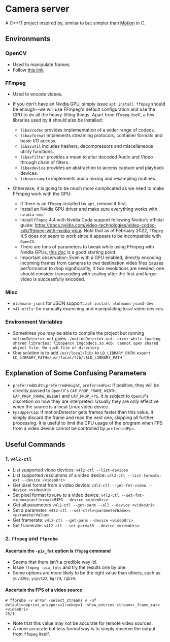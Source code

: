 # Camera server

A C++11 project inspired by, similar to but simpler than [Motion](https://github.com/Motion-Project/motion) in C.

## Environments

### OpenCV

* Used to manipulate frames.
* Follow [this link](https://github.com/alex-lt-kong/q-rtsp-viewer)

### FFmpeg

* Used to encode videos.
* If you don't have an Nvidia GPU, simply issue `apt install ffmpeg` should be enough--we will use FFmpeg's default
configuration and use the CPU to do all the heavy-lifting things. Apart from `FFmpeg` itself,
a few libraries used by it should also be installed: 
  * `libavcodec` provides implementation of a wider range of codecs.
  * `libavformat` implements streaming protocols, container formats and basic I/O access.
  * `libavutil` includes hashers, decompressors and miscellaneous utility functions.
  * `libavfilter` provides a mean to alter decoded Audio and Video through chain of filters.
  * `libavdevice` provides an abstraction to access capture and playback devices.
  * `libswresample` implements audio mixing and resampling routines.
  

* Otherwise, it is going to be much more complicated as we need to make FFmpeg work with the GPU:
  * If there is an `FFmpeg` installed by `apt`, remove it first.
  * Install an Nvidia GPU driver and make sure everything works with `nvidia-smi`.
  * Install `FFmpeg` 4.4 with Nvidia Cuda support following Nvidia's official guide:
  https://docs.nvidia.com/video-technologies/video-codec-sdk/ffmpeg-with-nvidia-gpu/. Note that as of February 2022,
  `FFmpeg` 4.5 does not seem to work since it appears to be incompatible with `OpenCV`.
  * There are tons of parameters to tweak while using FFmpeg with Nvidia GPUs, [this doc](https://docs.nvidia.com/video-technologies/video-codec-sdk/ffmpeg-with-nvidia-gpu/) is a good starting point.
  * Important observation: Even with a GPU enabled, directly encoding incoming frames from cameras to
  two destination video files causes performance to drop significantly, if two resolutions are needed,
  one should consider transcoding with scaling after the first and larger video is successfully encoded.

### Misc

* `nlohmann-json3` for JSON support: `apt install nlohmann-json3-dev`
* `v4l-utils`: for manually examining and manipulating local video devices.

### Environment Variables

* Sometimes you may be able to compile the project but running `motionDetector.out` gives
`./motionDetector.out: error while loading shared libraries: libopencv_imgcodecs.so.405: cannot open shared object file: No such file or directory`
* One solution is to add `/usr/local/lib/` to `LD_LIBRARY_PATH`: `export LD_LIBRARY_PATH=/usr/local/lib/:$LD_LIBRARY_PATH`


## Explanation of Some Confusing Parameters

* `preferredWidth`,`preferredHeight`, `preferredFps`: If positive, they will be directly passed to `OpenCV`'s `CAP_PROP_FRAME_WIDTH`, `CAP_PROP_FRAME_HEIGHT` and `CAP_PROP_FPS`. It is subject to `OpenCV`'s discretion on how they are interpreted. Usually
they are only effective when the source is a local Linux video device.
* `FpsUpperCap`: If motionDetector gets frames faster than this value, it simply discard the frame and read the next 
one, skipping all further processing. It is useful to limit the CPU usage of the program when FPS from a video device
cannot be controlled by `preferredFps`.

## Useful Commands

### 1. `v4l2-ctl`

* List supported video devices: `v4l2-ctl --list-devices`
* List supported resolutions of a video device: `v4l2-ctl --list-formats-ext --device <videoUri>`
* Get pixel format from a video device: `v4l2-ctl --get-fmt-video --device <videoUri>`
* Set pixel format to `MJPG` to a video device: `v4l2-ctl --set-fmt-video=pixelformat=MJPG --device <videoUri>`
* Get all parameters `v4l2-ctl --get-parm --all --device <videoUri>`
* Set a parameter: `v4l2-ctl --set-ctrl=<parameterName>=<parameterValue>`
* Get framerate: `v4l2-ctl --get-parm --device <videoUri>`
* Set framerate: `v4l2-ctl --set-parm=30 --device <videoUri>`

### 2. `ffmpeg` and `ffprobe`

#### Ascertain the `-pix_fmt` option is `ffmpeg` command

* Seems that there isn't a credible way lol.
* Issue `ffmpeg -pix_fmts` and try the results one by one.
* Some options are more likely to be the right value than others, such as `yuv420p`, `yuyv422`, `bgr24`, `rgb24`.

#### Ascertain the FPS of a video source
```
# ffprobe -v error -select_streams v -of default=noprint_wrappers=1:nokey=1 -show_entries stream=r_frame_rate <videoUri>
25/1
```
* Note that this value may not be accurate for remote video sources.
* A more accurate but less formal way is to simply observe the output from `ffmpeg` itself.
